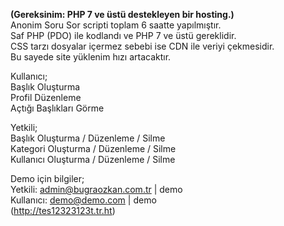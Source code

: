 <b>(Gereksinim: PHP 7 ve üstü destekleyen bir hosting.)</b><br>
Anonim Soru Sor scripti toplam 6 saatte yapılmıştır.<br>
Saf PHP (PDO) ile kodlandı ve PHP 7 ve üstü gereklidir.<br>
CSS tarzı dosyalar içermez sebebi ise CDN ile veriyi çekmesidir.<br>
Bu sayede site yüklenim hızı artacaktır.<br>

Kullanıcı;<br>
Başlık Oluşturma<br>
Profil Düzenleme<br>
Açtığı Başlıkları Görme<br>

Yetkili;<br>
Başlık Oluşturma / Düzenleme / Silme<br>
Kategori Oluşturma / Düzenleme / Silme<br>
Kullanıcı Oluşturma / Düzenleme / Silme<br>

Demo için bilgiler;<br>
Yetkili: admin@bugraozkan.com.tr | demo<br>
Kullanıcı: demo@demo.com | demo<br>
(http://tes12323123t.tr.ht)
